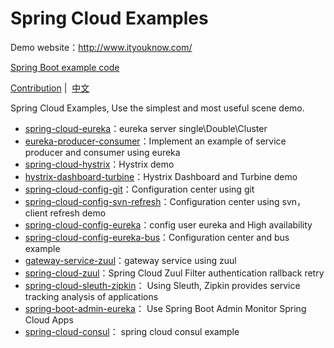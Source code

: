 # Spring Cloud Examples

Demo website：http://www.ityouknow.com/

[Spring Boot example code](https://github.com/ityouknow/spring-boot-examples)

[Contribution](https://github.com/ityouknow/spring-boot-examples/issues)&nbsp;| &nbsp;[中文](README.md)

Spring Cloud Examples, Use the simplest and most useful scene demo.


- [spring-cloud-eureka](https://github.com/ityouknow/spring-cloud-starter/tree/master/spring-cloud-eureka)：eureka server single\Double\Cluster
- [eureka-producer-consumer](https://github.com/ityouknow/spring-cloud-starter/tree/master/eureka-producer-consumer)：Implement an example of service producer and consumer using eureka 
- [spring-cloud-hystrix](https://github.com/ityouknow/spring-cloud-starter/tree/master/spring-cloud-hystrix)：Hystrix demo
- [hystrix-dashboard-turbine](https://github.com/ityouknow/spring-cloud-starter/tree/master/hystrix-dashboard-turbine)：Hystrix Dashboard and Turbine demo
- [spring-cloud-config-git](https://github.com/ityouknow/spring-cloud-starter/tree/master/spring-cloud-config-git)：Configuration center using git 
- [spring-cloud-config-svn-refresh](https://github.com/ityouknow/spring-cloud-starter/tree/master/spring-cloud-config-svn-refresh)：Configuration center using svn，client refresh demo
- [spring-cloud-config-eureka](https://github.com/ityouknow/spring-cloud-starter/tree/master/spring-cloud-config-eureka)：config user eureka and High availability
- [spring-cloud-config-eureka-bus](https://github.com/ityouknow/spring-cloud-starter/tree/master/spring-cloud-config-eureka-bus)：Configuration center and bus example
- [gateway-service-zuul](https://github.com/ityouknow/spring-cloud-starter/tree/master/gateway-service-zuul)：gateway service using zuul  
- [spring-cloud-zuul](https://github.com/ityouknow/spring-cloud-starter/tree/master/spring-cloud-zuul)：Spring Cloud Zuul  Filter authentication rallback retry    
- [spring-cloud-sleuth-zipkin](https://github.com/ityouknow/spring-cloud-starter/tree/master/spring-cloud-sleuth-zipkin)： Using Sleuth, Zipkin provides service tracking analysis of applications  
- [spring-boot-admin-eureka](https://github.com/ityouknow/spring-cloud-starter/tree/master/spring-boot-admin-eureka)： Use Spring Boot Admin Monitor Spring Cloud Apps  
- [spring-cloud-consul](https://github.com/ityouknow/spring-cloud-starter/tree/master/spring-cloud-consul)： spring cloud consul example  